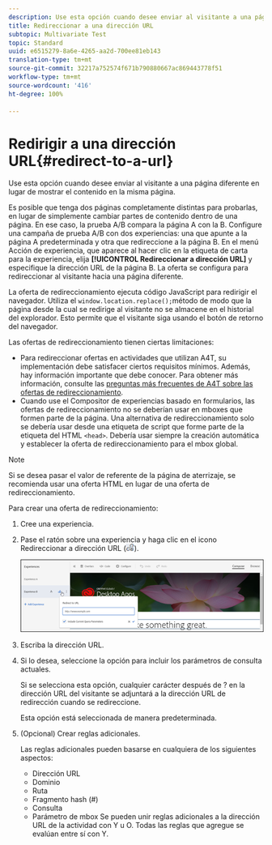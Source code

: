 ```yaml
---
description: Use esta opción cuando desee enviar al visitante a una página diferente en lugar de mostrar el contenido en la misma página.
title: Redireccionar a una dirección URL
subtopic: Multivariate Test
topic: Standard
uuid: e6515279-8a6e-4265-aa2d-700ee81eb143
translation-type: tm+mt
source-git-commit: 32217a752574f671b790880667ac869443778f51
workflow-type: tm+mt
source-wordcount: '416'
ht-degree: 100%

---
```



# Redirigir a una dirección URL{#redirect-to-a-url}

Use esta opción cuando desee enviar al visitante a una página diferente en lugar de mostrar el contenido en la misma página.

Es posible que tenga dos páginas completamente distintas para probarlas, en lugar de simplemente cambiar partes de contenido dentro de una página. En ese caso, la prueba A/B compara la página A con la B. Configure una campaña de prueba A/B con dos experiencias: una que apunte a la página A predeterminada y otra que redireccione a la página B. En el menú Acción de experiencia, que aparece al hacer clic en la etiqueta de carta para la experiencia, elija **[!UICONTROL Redireccionar a dirección URL]** y especifique la dirección URL de la página B. La oferta se configura para redireccionar al visitante hacia una página diferente.

La oferta de redireccionamiento ejecuta código JavaScript para redirigir el navegador. Utiliza el `window.location.replace();`método de modo que la página desde la cual se redirige al visitante no se almacene en el historial del explorador. Esto permite que el visitante siga usando el botón de retorno del navegador.

Las ofertas de redireccionamiento tienen ciertas limitaciones:

* Para redireccionar ofertas en actividades que utilizan A4T, su implementación debe satisfacer ciertos requisitos mínimos. Además, hay información importante que debe conocer. Para obtener más información, consulte las [preguntas más frecuentes de A4T sobre las ofertas de redireccionamiento](../../c-integrating-target-with-mac/a4t/r-a4t-faq/a4t-faq-redirect-offers.md#concept_21BF213F10E1414A9DCD4A98AF207905).
* Cuando use el Compositor de experiencias basado en formularios, las ofertas de redireccionamiento no se deberían usar en mboxes que formen parte de la página. Una alternativa de redireccionamiento solo se debería usar desde una etiqueta de script que forme parte de la etiqueta del HTML `<head>`. Debería usar siempre la creación automática y establecer la oferta de redireccionamiento para el mbox global.

>[!NOTE]
>
>Si se desea pasar el valor de referente de la página de aterrizaje, se recomienda usar una oferta HTML en lugar de una oferta de redireccionamiento.

Para crear una oferta de redireccionamiento:

1. Cree una experiencia.
1. Pase el ratón sobre una experiencia y haga clic en el icono Redireccionar a dirección URL (![](assets/icon_redirect_url.png)).

   ![](assets/exp_actions.png)

1. Escriba la dirección URL.
1. Si lo desea, seleccione la opción para incluir los parámetros de consulta actuales.

   Si se selecciona esta opción, cualquier carácter después de ? en la dirección URL del visitante se adjuntará a la dirección URL de redirección cuando se redireccione.

   Esta opción está seleccionada de manera predeterminada.
1. (Opcional) Crear reglas adicionales.

   Las reglas adicionales pueden basarse en cualquiera de los siguientes aspectos:

   * Dirección URL
   * Dominio
   * Ruta
   * Fragmento hash (#)
   * Consulta
   * Parámetro de mbox
   Se pueden unir reglas adicionales a la dirección URL de la actividad con Y u O. Todas las reglas que agregue se evalúan entre sí con Y.
